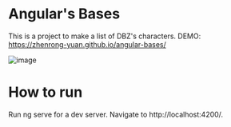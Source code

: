 # Angular's Bases

This is a project to make a list of DBZ's characters.
DEMO: https://zhenrong-yuan.github.io/angular-bases/

![image](https://github.com/user-attachments/assets/8aeb014e-7891-46a1-811e-dfebc0cff539)

# How to run

Run ng serve for a dev server. Navigate to http://localhost:4200/.
